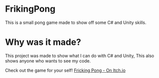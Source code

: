 # FrikingPong
This is a small pong game made to show off some C# and Unity skills.

# Why was it made?
This project was made to show what I can do with C# and Unity, This also shows anyone who wants to see my code.

Check out the game for your self!
[Fricking Pong - On Itch.io](https://sonicboomcolt.itch.io/friking-pong)
